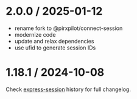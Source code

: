 
2.0.0 / 2025-01-12
==================

 * rename fork to @pirxpilot/connect-session
 * modernize code
 * update and relax dependencies
 * use ufid to generate session IDs

1.18.1 / 2024-10-08
==========

Check [express-session] history for full changelog.

[express-session]: https://github.com/expressjs/session/blob/v1.18.1/HISTORY.md
